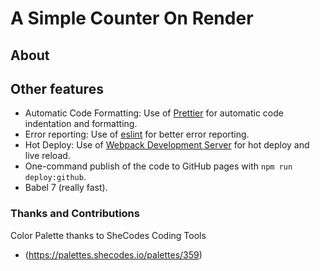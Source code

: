 # A Simple Counter On Render



## About



## Other features

- Automatic Code Formatting: Use of [Prettier](https://prettier.io/) for automatic code indentation and formatting.
- Error reporting: Use of [eslint](https://eslint.org/) for better error reporting.
- Hot Deploy: Use of [Webpack Development Server](https://webpack.js.org/configuration/dev-server/) for hot deploy and live reload.
- One-command publish of the code to GitHub pages with `npm run deploy:github`.
- Babel 7 (really fast).

### Thanks and Contributions

Color Palette thanks to SheCodes Coding Tools
- (https://palettes.shecodes.io/palettes/359)
